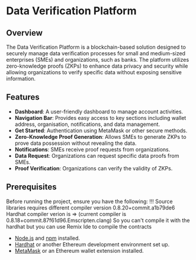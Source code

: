 # Data Verification Platform

## Overview

The Data Verification Platform is a blockchain-based solution designed to securely manage data verification processes for small and medium-sized enterprises (SMEs) and organizations, such as banks. The platform utilizes zero-knowledge proofs (ZKPs) to enhance data privacy and security while allowing organizations to verify specific data without exposing sensitive information.

## Features

- **Dashboard**: A user-friendly dashboard to manage account activities.
- **Navigation Bar**: Provides easy access to key sections including wallet address, organisation, notifications, and data management.
- **Get Started**: Authentication using MetaMask or other secure methods.
- **Zero-Knowledge Proof Generation**: Allows SMEs to generate ZKPs to prove data possession without revealing the data.
- **Notifications**: SMEs receive proof requests from organizations.
- **Data Request**: Organizations can request specific data proofs from SMEs.
- **Proof Verification**: Organizations can verify the validity of ZKPs.

## Prerequisites

Before running the project, ensure you have the following:
!!! Source libraries requires different compiler version  0.8.20+commit.a1b79de6
Hardhat compiler verion is => (current compiler is 0.8.18+commit.87f61d96.Emscripten.clang)
So you can't compile it with the hardhat but you can use Remix Ide to compile the contracts

- [Node.js](https://nodejs.org/) and [npm](https://www.npmjs.com/) installed.
- [Hardhat](https://hardhat.org/) or another Ethereum development environment set up.
- [MetaMask](https://metamask.io/) or an Ethereum wallet extension installed.
